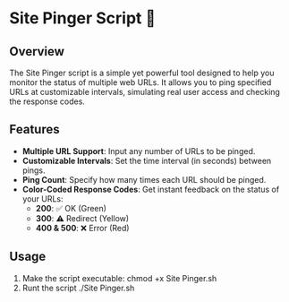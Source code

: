 # Site Pinger Script 📡

## Overview

The Site Pinger script is a simple yet powerful tool designed to help you monitor the status of multiple web URLs. It allows you to ping specified URLs at customizable intervals, simulating real user access and checking the response codes.

## Features

- **Multiple URL Support**: Input any number of URLs to be pinged.
- **Customizable Intervals**: Set the time interval (in seconds) between pings.
- **Ping Count**: Specify how many times each URL should be pinged.
- **Color-Coded Response Codes**: Get instant feedback on the status of your URLs:
  - **200**: ✅ OK (Green)
  - **300**: ⚠️ Redirect (Yellow)
  - **400 & 500**: ❌ Error (Red)

## Usage

1. Make the script executable:
   chmod +x Site Pinger.sh
2. Runt the script
   ./Site Pinger.sh